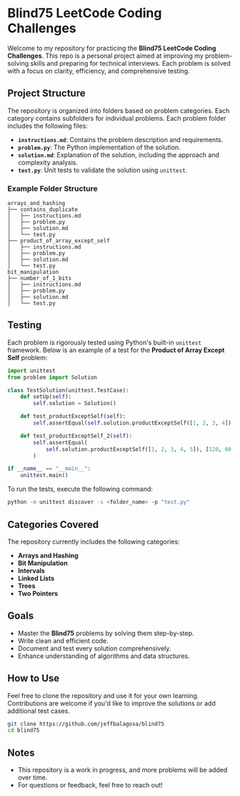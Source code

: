 # Blind75 LeetCode Coding Challenges

Welcome to my repository for practicing the **Blind75 LeetCode Coding Challenges**. This repo is a personal project aimed at improving my problem-solving skills and preparing for technical interviews. Each problem is solved with a focus on clarity, efficiency, and comprehensive testing.

## Project Structure

The repository is organized into folders based on problem categories. Each category contains subfolders for individual problems. Each problem folder includes the following files:

- **`instructions.md`**: Contains the problem description and requirements.
- **`problem.py`**: The Python implementation of the solution.
- **`solution.md`**: Explanation of the solution, including the approach and complexity analysis.
- **`test.py`**: Unit tests to validate the solution using `unittest`.

### Example Folder Structure
```plaintext
arrays_and_hashing
├── contains_duplicate
│   ├── instructions.md
│   ├── problem.py
│   ├── solution.md
│   └── test.py
├── product_of_array_except_self
│   ├── instructions.md
│   ├── problem.py
│   ├── solution.md
│   └── test.py
bit_manipulation
├── number_of_1_bits
│   ├── instructions.md
│   ├── problem.py
│   ├── solution.md
│   └── test.py
```

## Testing

Each problem is rigorously tested using Python's built-in `unittest` framework. Below is an example of a test for the **Product of Array Except Self** problem:

```python
import unittest
from problem import Solution

class TestSolution(unittest.TestCase):
    def setUp(self):
        self.solution = Solution()

    def test_productExceptSelf(self):
        self.assertEqual(self.solution.productExceptSelf([1, 2, 3, 4]), [24, 12, 8, 6])

    def test_productExceptSelf_2(self):
        self.assertEqual(
            self.solution.productExceptSelf([1, 2, 3, 4, 5]), [120, 60, 40, 30, 24]
        )

if __name__ == "__main__":
    unittest.main()
```

To run the tests, execute the following command:

```bash
python -m unittest discover -s <folder_name> -p "test.py"
```

## Categories Covered

The repository currently includes the following categories:

- **Arrays and Hashing**
- **Bit Manipulation**
- **Intervals**
- **Linked Lists**
- **Trees**
- **Two Pointers**

## Goals

- Master the **Blind75** problems by solving them step-by-step.
- Write clean and efficient code.
- Document and test every solution comprehensively.
- Enhance understanding of algorithms and data structures.

## How to Use

Feel free to clone the repository and use it for your own learning. Contributions are welcome if you'd like to improve the solutions or add additional test cases.

```bash
git clone https://github.com/jeffbalagosa/blind75
cd blind75
```

## Notes

- This repository is a work in progress, and more problems will be added over time.
- For questions or feedback, feel free to reach out!
